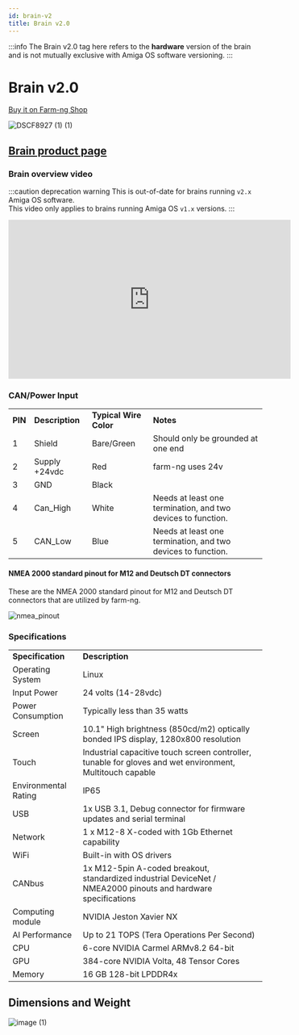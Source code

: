 ```yaml
---
id: brain-v2
title: Brain v2.0
---
```


:::info
The Brain v2.0 tag here refers to the **hardware** version of the brain
and is not mutually exclusive with Amiga OS software versioning.
:::

# Brain v2.0

[Buy it on Farm-ng Shop](https://farm-ng.com/products/brain)

![DSCF8927 (1) (1)](https://user-images.githubusercontent.com/64480560/236523251-98876568-f370-4feb-8866-7f67fb20b757.png)

## [Brain product page](https://farm-ng.com/products/brain)

### Brain overview video

:::caution deprecation warning
This is out-of-date for brains running `v2.x` Amiga OS software.<br/>
This video only applies to brains running Amiga OS `v1.x` versions.
:::

<iframe width="560"
height="315"
src="https://www.youtube.com/embed/_p0I11p4QF4"
title="YouTube video player"
frameborder="0"
allow="accelerometer; autoplay; clipboard-write; encrypted-media; gyroscope; picture-in-picture; web-share"
allowfullscreen></iframe>

### CAN/Power Input

<table>
  <tr>
   <td><strong>PIN</strong>
   </td>
   <td><strong>Description</strong>
   </td>
   <td><strong>Typical Wire Color</strong>
   </td>
   <td><strong>Notes</strong>
   </td>
  </tr>
  <tr>
   <td>1
   </td>
   <td>Shield
   </td>
   <td>Bare/Green
   </td>
   <td>Should only be grounded at one end
   </td>
  </tr>
  <tr>
   <td>2
   </td>
   <td>Supply +24vdc
   </td>
   <td>Red
   </td>
   <td>farm-ng uses 24v
   </td>
  </tr>
  <tr>
   <td>3
   </td>
   <td>GND
   </td>
   <td>Black
   </td>
   <td>
   </td>
  </tr>
  <tr>
   <td>4
   </td>
   <td>Can_High
   </td>
   <td>White
   </td>
   <td>Needs at least one termination, and two devices to function.
   </td>
  </tr>
  <tr>
   <td>5
   </td>
   <td>CAN_Low
   </td>
   <td>Blue
   </td>
   <td>Needs at least one termination, and two devices to function.
   </td>
  </tr>
</table>

#### NMEA 2000 standard pinout for M12 and Deutsch DT connectors

These are the NMEA 2000 standard pinout for M12 and Deutsch DT connectors that are utilized by farm-ng.

![nmea_pinout](https://github.com/farm-ng/amiga-dev-kit/assets/53625197/49377b9d-bf1a-43f6-97f4-df7d19b72c3f)

### Specifications

<table>
  <tr>
   <td><strong>Specification</strong>
   </td>
   <td><strong>Description</strong>
   </td>
  </tr>
  <tr>
   <td>Operating System
   </td>
   <td>Linux
   </td>
  </tr>
  <tr>
   <td>Input Power
   </td>
   <td>24 volts (14-28vdc)
   </td>
  </tr>
  <tr>
   <td>Power Consumption
   </td>
   <td>Typically less than 35 watts
   </td>
  </tr>
  <tr>
   <td>Screen
   </td>
   <td>10.1" High brightness (850cd/m2) optically bonded IPS display,
   1280x800 resolution
   </td>
  </tr>
  <tr>
   <td>Touch
   </td>
   <td>Industrial capacitive touch screen controller, tunable for gloves and
   wet environment, Multitouch capable
   </td>
  </tr>
  <tr>
   <td>Environmental Rating
   </td>
   <td>IP65
   </td>
  </tr>
  <tr>
   <td>USB
   </td>
   <td>1x USB 3.1, Debug connector for firmware updates and serial terminal
   </td>
  </tr>
  <tr>
   <td>Network
   </td>
   <td>1 x M12-8 X-coded with 1Gb Ethernet capability
   </td>
  </tr>
  <tr>
   <td>WiFi
   </td>
   <td>Built-in with OS drivers
   </td>
  </tr>
  <tr>
   <td>CANbus
   </td>
   <td>1x M12-5pin A-coded breakout, standardized industrial DeviceNet /
   NMEA2000 pinouts and hardware specifications
   </td>
  </tr>
  <tr>
   <td>Computing module
   </td>
   <td>NVIDIA Jeston Xavier NX
   </td>
  </tr>
  <tr>
   <td>AI Performance
   </td>
   <td>Up to 21 TOPS (Tera Operations Per Second)
   </td>
  </tr>
  <tr>
   <td>CPU
   </td>
   <td>6-core NVIDIA Carmel ARMv8.2 64-bit
   </td>
  </tr>
  <tr>
   <td>GPU
   </td>
   <td>384-core NVIDIA Volta, 48 Tensor Cores
   </td>
  </tr>
  <tr>
   <td>Memory
   </td>
   <td>16 GB 128-bit LPDDR4x
   </td>
  </tr>
</table>

## Dimensions and Weight

![image (1)](https://github.com/farm-ng/amiga-dev-kit/assets/64480560/8a37b7a0-d451-4867-9154-4fb9e482e3b2)

